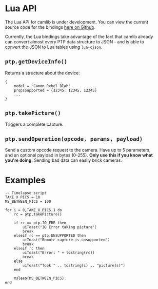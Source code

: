 # Lua API

The Lua API for camlib is under development. You can view the current source code
for the bindings [here on Github](https://github.com/petabyt/camlib/blob/master/src/lua.c).

Currently, the Lua bindings take advantage of the fact that camlib already can convert almost
every PTP data structure to JSON - and is able to convert the JSON to Lua tables using `lua-cjson`.

## `ptp.getDeviceInfo()`
Returns a structure about the device:
```
{
	model = "Canon Rebel Blah"
	propsSupported = {12345, 12345, 12345}
	...
}
```
## `ptp.takePicture()`
Triggers a complete capture.
## `ptp.sendOperation(opcode, params, payload)`
Send a custom opcode request to the camera. Have up to 5 parameters, and an optional
payload in bytes (0-255).
**Only use this if you know what you're doing.**
Sending bad data can easily brick cameras.

# Examples
```
-- Timelapse script
TAKE_X_PICS = 10
MS_BETWEEN_PICS = 100

for i = 0,TAKE_X_PICS,1 do
	rc = ptp.takePicture()

	if rc == ptp.IO_ERR then
		uiToast("IO Error taking picture")
		break
	elseif rc == ptp.UNSUPPORTED then
		uiToast("Remote capture is unsupported")
		break
	elseif rc then
		uiToast("Error: " + tostring(rc))
		break
	else
		uiToast("Took " .. tostring(i) .. "picture(s)")
	end

	msleep(MS_BETWEEN_PICS);
end
```
